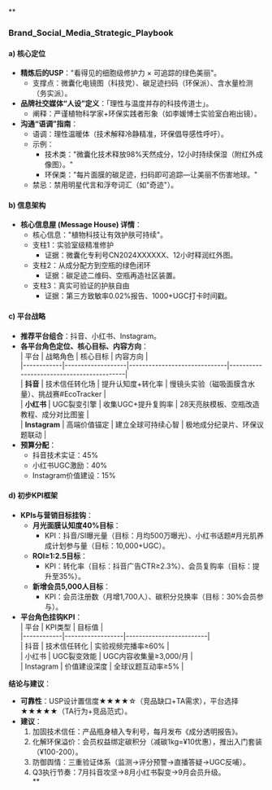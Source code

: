 **  
### Brand_Social_Media_Strategic_Playbook  

#### **a) 核心定位**  
- **精炼后的USP**："看得见的细胞级修护力 × 可追踪的绿色美丽"。  
  - 支撑点：微囊化电镜图（科技党）、碳足迹扫码（环保派）、含水量检测（务实派）。  
- **品牌社交媒体“人设”定义**：「理性与温度并存的科技传道士」。  
  - 阐释：严谨植物科学家+环保实践者形象（如李媛博士实验室白袍出镜）。  
- **沟通“语调”指南**：  
  - 语调：理性温暖体（技术解释冷静精准，环保倡导感性呼吁）。  
  - 示例：  
    - 技术类："微囊化技术释放98%天然成分，12小时持续保湿（附红外成像图）。"  
    - 环保类："每片面膜的碳足迹，扫码即可追踪—让美丽不伤害地球。"  
  - 禁忌：禁用明星代言和浮夸词汇（如"奇迹"）。  

#### **b) 信息架构**  
- **核心信息屋 (Message House) 详情**：  
  - 核心信息："植物科技让有效护肤可持续"。  
  - 支柱1：实验室级精准修护  
    - 证据：微囊化专利号CN2024XXXXXX、12小时释润红外图。  
  - 支柱2：从成分配方到空瓶的绿色闭环  
    - 证据：碳足迹二维码、空瓶再造社区装置。  
  - 支柱3：真实可验证的护肤自由  
    - 证据：第三方致敏率0.02%报告、1000+UGC打卡时间戳。  

#### **c) 平台战略**  
- **推荐平台组合**：抖音、小红书、Instagram。  
- **各平台角色定位、核心目标、内容方向**：  
  | 平台       | 战略角色          | 核心目标                     | 内容方向                                  |  
  |------------|-------------------|------------------------------|------------------------------------------|  
  | **抖音**   | 技术信任转化场    | 提升认知度+转化率            | 慢镜头实验（磁吸面膜含水量）、挑战赛#EcoTracker |  
  | **小红书** | UGC裂变引擎      | 收集UGC+提升复购率           | 28天亮肤模板、空瓶改造教程、成分对比图鉴 |  
  | **Instagram** | 高端价值锚定    | 建立全球可持续心智           | 极地成分纪录片、环保议题联动            |  
- **预算分配**：  
  - 抖音技术实证：45%  
  - 小红书UGC激励：40%  
  - Instagram价值建设：15%  

#### **d) 初步KPI框架**  
- **KPIs与营销目标挂钩**：  
  - **月光面膜认知度40%目标**：  
    - KPI：抖音/SI曝光量（目标：月均500万曝光）、小红书话题#月光肌养成计划参与量（目标：10,000+UGC）。  
  - **ROI≥1:2.5目标**：  
    - KPI：转化率（目标：抖音广告CTR≥2.3%）、会员复购率（目标：提升至35%）。  
  - **新增会员5,000人目标**：  
    - KPI：会员注册数（月增1,700人）、碳积分兑换率（目标：30%会员参与）。  
- **平台角色挂钩KPI**：  
  | 平台       | KPI类型          | 目标值                  |  
  |------------|------------------|-------------------------|  
  | 抖音       | 技术信任转化     | 实验视频完播率≥60%      |  
  | 小红书     | UGC裂变效能     | UGC内容收集量≥3,000/月  |  
  | Instagram  | 价值建设深度     | 全球议题互动率≥5%       |  

**结论与建议**：  
- **可靠性**：USP设计置信度★★★★☆（竞品缺口+TA需求），平台选择★★★★★（TA行为+竞品范式）。  
- **建议**：  
  1. 加固技术信任：产品瓶身植入专利号，每月发布《成分透明报告》。  
  2. 化解环保溢价：会员权益绑定碳积分（减碳1kg=¥10优惠），推出入门套装（¥100-200）。  
  3. 防御舆情：三重验证体系（监测→评分预警→直播答疑→UGC反哺）。  
  4. Q3执行节奏：7月抖音攻坚→8月小红书裂变→9月会员升级。  
**